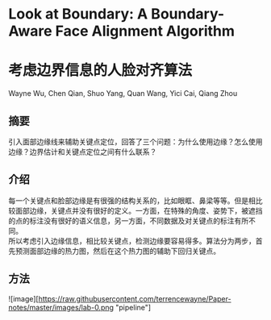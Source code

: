 # Look at Boundary: A Boundary-Aware Face Alignment Algorithm
# 考虑边界信息的人脸对齐算法
Wayne Wu, Chen Qian, Shuo Yang, Quan Wang, Yici Cai, Qiang Zhou
## 摘要  
引入面部边缘线来辅助关键点定位，回答了三个问题：为什么使用边缘？怎么使用边缘？边界估计和关键点定位之间有什么联系？  
## 介绍
每一个关键点和脸部边缘是有很强的结构关系的，比如眼眶、鼻梁等等。但是相比较面部边缘，关键点并没有很好的定义。一方面，在特殊的角度、姿势下，被遮挡的点的标注没有很好的语义信息，另一方面，不同数据及对关键点的标注有所不同。  
所以考虑引入边缘信息，相比较关键点，检测边缘要容易得多。算法分为两步，首先预测面部边缘的热力图，然后在这个热力图的辅助下回归关键点。  
## 方法
![image][https://raw.githubusercontent.com/terrencewayne/Paper-notes/master/images/lab-0.png "pipeline"]
